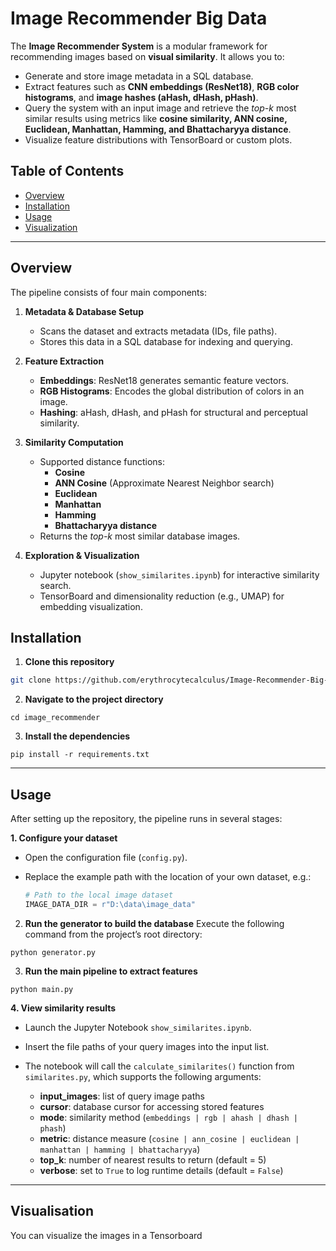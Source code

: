 # Image Recommender Big Data

The **Image Recommender System** is a modular framework for recommending images based on **visual similarity**. It allows you to:  

- Generate and store image metadata in a SQL database.  
- Extract features such as **CNN embeddings (ResNet18)**, **RGB color histograms**, and **image hashes (aHash, dHash, pHash)**.  
- Query the system with an input image and retrieve the *top-k* most similar results using metrics like **cosine similarity, ANN cosine, Euclidean, Manhattan, Hamming, and Bhattacharyya distance**.  
- Visualize feature distributions with TensorBoard or custom plots.  

## Table of Contents  

- [Overview](#overview)  
- [Installation](#installation)  
- [Usage](#usage)  
- [Visualization](#visualization)  

---

## Overview  

The pipeline consists of four main components:  

1. **Metadata & Database Setup**  
   - Scans the dataset and extracts metadata (IDs, file paths).  
   - Stores this data in a SQL database for indexing and querying.  

2. **Feature Extraction**  
   - **Embeddings**: ResNet18 generates semantic feature vectors.  
   - **RGB Histograms**: Encodes the global distribution of colors in an image.  
   - **Hashing**: aHash, dHash, and pHash for structural and perceptual similarity.  

3. **Similarity Computation**  
   - Supported distance functions:  
     - **Cosine**  
     - **ANN Cosine** (Approximate Nearest Neighbor search)  
     - **Euclidean**  
     - **Manhattan**  
     - **Hamming**  
     - **Bhattacharyya distance**  
   - Returns the *top-k* most similar database images.  

4. **Exploration & Visualization**  
   - Jupyter notebook (`show_similarites.ipynb`) for interactive similarity search.  
   - TensorBoard and dimensionality reduction (e.g., UMAP) for embedding visualization.  


## Installation  

1. **Clone this repository**  
```bash
git clone https://github.com/erythrocytecalculus/Image-Recommender-Big-Data.git
```

2. **Navigate to the project directory**
```
cd image_recommender
```

3. **Install the dependencies**
```
pip install -r requirements.txt
```

---

## Usage

After setting up the repository, the pipeline runs in several stages:

**1. Configure your dataset**  
- Open the configuration file (`config.py`).  
- Replace the example path with the location of your own dataset, e.g.:  

  ```python
  # Path to the local image dataset
  IMAGE_DATA_DIR = r"D:\data\image_data"


2. **Run the generator to build the database**
Execute the following command from the project’s root directory:  
```
python generator.py
```

3. **Run the main pipeline to extract features**

```
python main.py
```

**4. View similarity results**  
- Launch the Jupyter Notebook `show_similarites.ipynb`.  
- Insert the file paths of your query images into the input list.  
- The notebook will call the `calculate_similarites()` function from `similarites.py`, which supports the following arguments:  

  - **input_images**: list of query image paths  
  - **cursor**: database cursor for accessing stored features  
  - **mode**: similarity method (`embeddings | rgb | ahash | dhash | phash`)  
  - **metric**: distance measure (`cosine | ann_cosine | euclidean | manhattan | hamming | bhattacharyya`)  
  - **top_k**: number of nearest results to return (default = 5)  
  - **verbose**: set to `True` to log runtime details (default = `False`)  


---


## **Visualisation**

You can visualize the images in a Tensorboard
